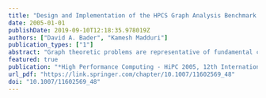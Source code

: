 ```yaml
---
title: "Design and Implementation of the HPCS Graph Analysis Benchmark on Symmetric Multiprocessors (HiPC Most Impactful Papers Award)"
date: 2005-01-01
publishDate: 2019-09-10T12:18:35.978019Z
authors: ["David A. Bader", "Kamesh Madduri"]
publication_types: ["1"]
abstract: "Graph theoretic problems are representative of fundamental computations in traditional and emerging scientific disciplines like scientific computing and computational biology, as well as applications in national security. We present our design and implementation of a graph theory application that supports the kernels from the Scalable Synthetic Compact Applications (SSCA) benchmark suite, developed under the DARPA High Productivity Computing Systems (HPCS) program. This synthetic benchmark consists of four kernels that require irregular access to a large, directed, weighted multi-graph. We have developed a parallel implementation of this benchmark in C using the POSIX thread library for commodity symmetric multiprocessors (SMPs). In this paper, we primarily discuss the data layout choices and algorithmic design issues for each kernel, and also present execution time and benchmark validation results."
featured: true
publication: "*High Performance Computing - HiPC 2005, 12th International Conference, Goa, India, December 18-21, 2005, Proceedings*"
url_pdf: "https://link.springer.com/chapter/10.1007/11602569_48"
doi: "10.1007/11602569_48"
---
```


